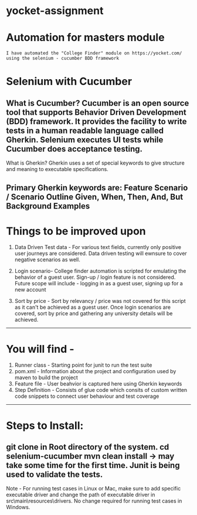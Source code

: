 # yocket-assignment

# Automation for masters module

    I have automated the "College Finder" module on https://yocket.com/ using the selenium - cucumber BDD framework
    
# Selenium with Cucumber

  What is Cucumber?
  Cucumber is an open source tool that supports Behavior Driven Development (BDD) framework. It provides the facility to write tests in a human readable language called Gherkin. 
  Selenium executes UI tests while Cucumber does acceptance testing.
-----------------------------
  What is Gherkin?
  Gherkin uses a set of special keywords to give structure and meaning to executable specifications.

  Primary Gherkin keywords are:
  Feature
  Scenario / Scenario Outline
  Given, When, Then, And, But
  Background
  Examples
-------------------------------------
# Things to be improved upon

  1. Data Driven Test data - For various text fields, currently only positive user journeys are considered. 
  Data driven testing will ewnsure to cover negative scenarios as well.

  2. Login scenario- College finder automation is scripted for emulating the behavior of a guest user. 
  Sign-up / login feature is not considered. Future scope will include - logging in as a guest user, signing up for a new account

  3. Sort by price - Sort by relevancy / price was not covered for this script as it can't be achieved as a guest user. 
  Once login scenarios are covered, sort by price and gathering any university details will be achieved.
--------------------------------------
# You will find -

  1. Runner class - Starting point for junit to run the test suite
  2. pom.xml - Information about the project and configuration used by maven to build the project
  3. Feature file - User beahvior is captured here using Gherkin keywords
  4. Step Definition - Consists of glue code which consits of custom written code snippets to connect user behaviour and test coverage

----------------------------------------
# Steps to Install:

  git clone in Root directory of the system.
  cd selenium-cucumber
  mvn clean install -> may take some time for the first time.
  Junit is being used to validate the tests.
  ------------------------------------------------------
  Note - For running test cases in Linux or Mac, make sure to add specific executable driver and change the path of executable driver in src\main\resources\drivers. 
  No change required for running test cases in Windows.


